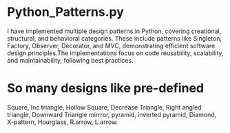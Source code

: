 # Python_Patterns.py
I have implemented multiple design patterns in Python, covering creational, structural, and behavioral categories. These include patterns like Singleton, Factory, Observer, Decorator, and MVC, demonstrating efficient software design principles.The implementations focus on code reusability, scalability, and maintainability, following best practices.
# So many designs like pre-defined
Square, Inc triangle, Hollow Square, Decrease Triangle, Right angled triangle, 
Downward Triangle mirrror, pyramid, inverted pyramid, Diamond, X-pattern, 
Hourglass, R.arrow, L.arrow.

